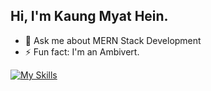 ## Hi, I'm Kaung Myat Hein.

- 💬 Ask me about MERN Stack Development
- ⚡ Fun fact: I'm an Ambivert.

[![My Skills](https://skillicons.dev/icons?i=bootstrap,tailwindcss,javascript,typescript,react,redux,nextjs,nodejs,express,mongodb,vite,xd,figma,vercel,heroku)](https://skillicons.dev)
